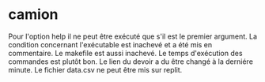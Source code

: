 # camion
Pour l'option help il ne peut être exécuté que s'il est le premier argument.
La condition concernant l'exécutable est inachevé et a été mis en commentaire.
Le makefile est aussi inachevé.
Le temps d'exécution des commandes est plutôt bon.
Le lien du devoir a du être changé à la derniére minute.
Le fichier data.csv ne peut être mis sur replit.
